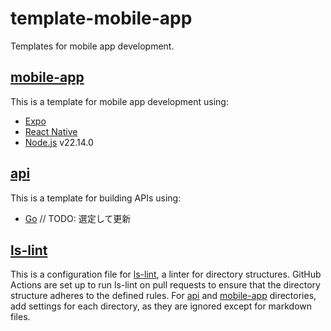 # template-mobile-app

Templates for mobile app development.

## [mobile-app](./mobile-app)

This is a template for mobile app development using:

- [Expo](https://expo.dev/)
- [React Native](https://reactnative.dev/)
- [Node.js](https://nodejs.org/) v22.14.0

## [api](./api)

This is a template for building APIs using:

- [Go](https://go.dev/) // TODO: 選定して更新

## [ls-lint](./.ls-lint.yml)

This is a configuration file for [ls-lint](https://ls-lint.org/), a linter for directory structures.
GitHub Actions are set up to run ls-lint on pull requests to ensure that the directory structure adheres to the defined rules.
For [api](./api) and [mobile-app](./mobile-app) directories, add settings for each directory, as they are ignored except for markdown files.
